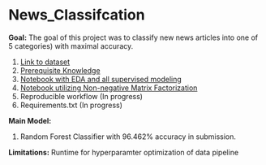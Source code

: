 # News_Classifcation
**Goal:** The goal of this project was to classify new news articles into one of 5 categories) with maximal accuracy. 

1. [Link to dataset](https://www.kaggle.com/competitions/learn-ai-bbc/data)
2. [Prerequisite Knowledge](https://github.com/kylenewm/News_Classifcation/blob/main/Prerequisite_Knowledge.ipynb)
3. [Notebook with EDA and all supervised modeling](https://github.com/kylenewm/News_Classifcation/blob/main/BBC_News_Classification_final1.ipynb)
4. [Notebook utilizing Non-negative Matrix Factorization](https://github.com/kylenewm/News_Classifcation/blob/main/News_Classifcation_NMF.ipynb)
4. Reproducible workflow (In progress)
5. Requirements.txt (In progress)

**Main Model:** 
1. Random Forest Classifier with 96.462% accuracy in submission.  

**Limitations:** Runtime for hyperparamter optimization of data pipeline
